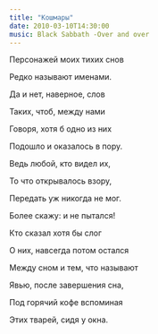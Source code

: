 ```yaml
---
title: "Кошмары"
date: 2010-03-10T14:30:00
music: Black Sabbath -Over and over
---
```


Персонажей моих тихих снов

Редко называют именами.

Да и нет, наверное, слов

Таких, чтоб, между нами



Говоря, хотя б одно из них

Подошло и оказалось в пору.

Ведь любой, кто видел их,

То что открывалось взору,



Передать уж никогда не мог.

Более скажу: и не пытался!

Кто сказал хотя бы слог

О них, навсегда потом остался



Между сном и тем, что называют

Явью, после завершения сна,

Под горячий кофе вспоминая

Этих тварей, сидя у окна.
